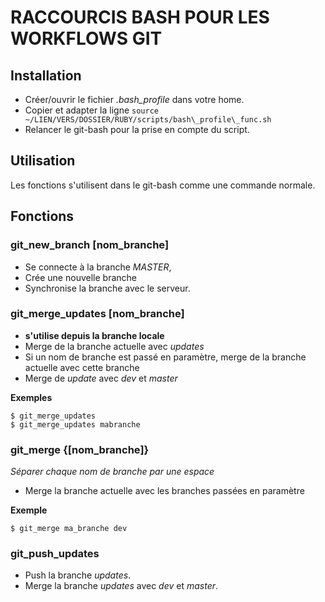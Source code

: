# RACCOURCIS BASH POUR LES WORKFLOWS GIT

Installation
------
* Créer/ouvrir le fichier _.bash\_profile_ dans votre home.
* Copier et adapter la ligne ```source ~/LIEN/VERS/DOSSIER/RUBY/scripts/bash\_profile\_func.sh```
* Relancer le git-bash pour la prise en compte du script.

Utilisation
------
Les fonctions s'utilisent dans le git-bash comme une commande normale.

Fonctions
------
### git\_new\_branch [nom\_branche]
* Se connecte à la branche _MASTER_,
* Crée une nouvelle branche
* Synchronise la branche avec le serveur.

### git\_merge\_updates [nom\_branche]
* **s'utilise depuis la branche locale**
* Merge de la branche actuelle avec _updates_
* Si un nom de branche est passé en paramètre, merge de la branche actuelle avec cette branche
* Merge de _update_ avec _dev_ et _master_

**Exemples**

	$ git_merge_updates
	$ git_merge_updates mabranche


### git\_merge {[nom\_branche]}
*Séparer chaque nom de branche par une espace*
* Merge la branche actuelle avec les branches passées en paramètre

**Exemple**

	$ git_merge ma_branche dev

### git\_push\_updates
* Push la branche _updates_.
* Merge la branche _updates_ avec _dev_ et _master_.

